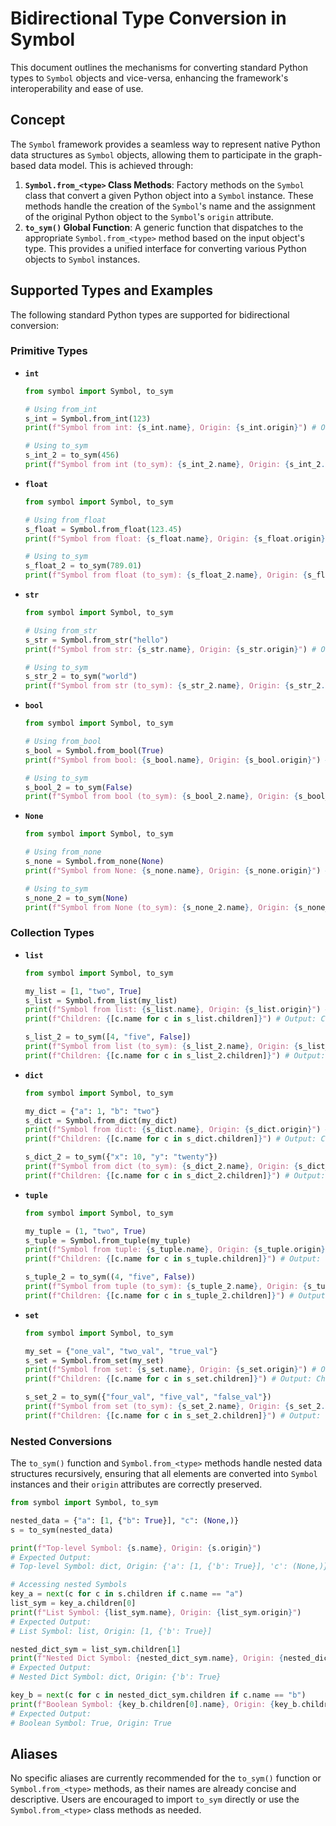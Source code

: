 # Bidirectional Type Conversion in Symbol

This document outlines the mechanisms for converting standard Python types to `Symbol` objects and vice-versa, enhancing the framework's interoperability and ease of use.

## Concept

The `Symbol` framework provides a seamless way to represent native Python data structures as `Symbol` objects, allowing them to participate in the graph-based data model. This is achieved through:

1.  **`Symbol.from_<type>` Class Methods**: Factory methods on the `Symbol` class that convert a given Python object into a `Symbol` instance. These methods handle the creation of the `Symbol`'s name and the assignment of the original Python object to the `Symbol`'s `origin` attribute.
2.  **`to_sym()` Global Function**: A generic function that dispatches to the appropriate `Symbol.from_<type>` method based on the input object's type. This provides a unified interface for converting various Python objects to `Symbol` instances.

## Supported Types and Examples

The following standard Python types are supported for bidirectional conversion:

### Primitive Types

-   **`int`**
    ```python
    from symbol import Symbol, to_sym

    # Using from_int
    s_int = Symbol.from_int(123)
    print(f"Symbol from int: {s_int.name}, Origin: {s_int.origin}") # Output: Symbol from int: 123, Origin: 123

    # Using to_sym
    s_int_2 = to_sym(456)
    print(f"Symbol from int (to_sym): {s_int_2.name}, Origin: {s_int_2.origin}") # Output: Symbol from int (to_sym): 456, Origin: 456
    ```

-   **`float`**
    ```python
    from symbol import Symbol, to_sym

    # Using from_float
    s_float = Symbol.from_float(123.45)
    print(f"Symbol from float: {s_float.name}, Origin: {s_float.origin}") # Output: Symbol from float: 123.45, Origin: 123.45

    # Using to_sym
    s_float_2 = to_sym(789.01)
    print(f"Symbol from float (to_sym): {s_float_2.name}, Origin: {s_float_2.origin}") # Output: Symbol from float (to_sym): 789.01, Origin: 789.01
    ```

-   **`str`**
    ```python
    from symbol import Symbol, to_sym

    # Using from_str
    s_str = Symbol.from_str("hello")
    print(f"Symbol from str: {s_str.name}, Origin: {s_str.origin}") # Output: Symbol from str: hello, Origin: hello

    # Using to_sym
    s_str_2 = to_sym("world")
    print(f"Symbol from str (to_sym): {s_str_2.name}, Origin: {s_str_2.origin}") # Output: Symbol from str (to_sym): world, Origin: world
    ```

-   **`bool`**
    ```python
    from symbol import Symbol, to_sym

    # Using from_bool
    s_bool = Symbol.from_bool(True)
    print(f"Symbol from bool: {s_bool.name}, Origin: {s_bool.origin}") # Output: Symbol from bool: True, Origin: True

    # Using to_sym
    s_bool_2 = to_sym(False)
    print(f"Symbol from bool (to_sym): {s_bool_2.name}, Origin: {s_bool_2.origin}") # Output: Symbol from bool (to_sym): False, Origin: False
    ```

-   **`None`**
    ```python
    from symbol import Symbol, to_sym

    # Using from_none
    s_none = Symbol.from_none(None)
    print(f"Symbol from None: {s_none.name}, Origin: {s_none.origin}") # Output: Symbol from None: None, Origin: None

    # Using to_sym
    s_none_2 = to_sym(None)
    print(f"Symbol from None (to_sym): {s_none_2.name}, Origin: {s_none_2.origin}") # Output: Symbol from None (to_sym): None, Origin: None
    ```

### Collection Types

-   **`list`**
    ```python
    from symbol import Symbol, to_sym

    my_list = [1, "two", True]
    s_list = Symbol.from_list(my_list)
    print(f"Symbol from list: {s_list.name}, Origin: {s_list.origin}") # Output: Symbol from list: list, Origin: [1, 'two', True]
    print(f"Children: {[c.name for c in s_list.children]}") # Output: Children: ['1', 'two', 'True']

    s_list_2 = to_sym([4, "five", False])
    print(f"Symbol from list (to_sym): {s_list_2.name}, Origin: {s_list_2.origin}") # Output: Symbol from list (to_sym): list, Origin: [4, 'five', False]
    print(f"Children: {[c.name for c in s_list_2.children]}") # Output: Children: ['4', 'five', 'False']
    ```

-   **`dict`**
    ```python
    from symbol import Symbol, to_sym

    my_dict = {"a": 1, "b": "two"}
    s_dict = Symbol.from_dict(my_dict)
    print(f"Symbol from dict: {s_dict.name}, Origin: {s_dict.origin}") # Output: Symbol from dict: dict, Origin: {'a': 1, 'b': 'two'}
    print(f"Children: {[c.name for c in s_dict.children]}") # Output: Children: ['a', 'b']

    s_dict_2 = to_sym({"x": 10, "y": "twenty"})
    print(f"Symbol from dict (to_sym): {s_dict_2.name}, Origin: {s_dict_2.origin}") # Output: Symbol from dict (to_sym): dict, Origin: {'x': 10, 'y': 'twenty'}
    print(f"Children: {[c.name for c in s_dict_2.children]}") # Output: Children: ['x', 'y']
    ```

-   **`tuple`**
    ```python
    from symbol import Symbol, to_sym

    my_tuple = (1, "two", True)
    s_tuple = Symbol.from_tuple(my_tuple)
    print(f"Symbol from tuple: {s_tuple.name}, Origin: {s_tuple.origin}") # Output: Symbol from tuple: tuple, Origin: (1, 'two', True)
    print(f"Children: {[c.name for c in s_tuple.children]}") # Output: Children: ['1', 'two', 'True']

    s_tuple_2 = to_sym((4, "five", False))
    print(f"Symbol from tuple (to_sym): {s_tuple_2.name}, Origin: {s_tuple_2.origin}") # Output: Symbol from tuple (to_sym): tuple, Origin: (4, 'five', False)
    print(f"Children: {[c.name for c in s_tuple_2.children]}") # Output: Children: ['4', 'five', 'False']
    ```

-   **`set`**
    ```python
    from symbol import Symbol, to_sym

    my_set = {"one_val", "two_val", "true_val"}
    s_set = Symbol.from_set(my_set)
    print(f"Symbol from set: {s_set.name}, Origin: {s_set.origin}") # Output: Symbol from set: set, Origin: {'one_val', 'two_val', 'true_val'}
    print(f"Children: {[c.name for c in s_set.children]}") # Output: Children: ['one_val', 'two_val', 'true_val'] (order may vary)

    s_set_2 = to_sym({"four_val", "five_val", "false_val"})
    print(f"Symbol from set (to_sym): {s_set_2.name}, Origin: {s_set_2.origin}") # Output: Symbol from set (to_sym): set, Origin: {'four_val', 'five_val', 'false_val'}
    print(f"Children: {[c.name for c in s_set_2.children]}") # Output: Children: ['four_val', 'five_val', 'false_val'] (order may vary)
    ```

### Nested Conversions

The `to_sym()` function and `Symbol.from_<type>` methods handle nested data structures recursively, ensuring that all elements are converted into `Symbol` instances and their `origin` attributes are correctly preserved.

```python
from symbol import Symbol, to_sym

nested_data = {"a": [1, {"b": True}], "c": (None,)}
s = to_sym(nested_data)

print(f"Top-level Symbol: {s.name}, Origin: {s.origin}")
# Expected Output:
# Top-level Symbol: dict, Origin: {'a': [1, {'b': True}], 'c': (None,)}

# Accessing nested Symbols
key_a = next(c for c in s.children if c.name == "a")
list_sym = key_a.children[0]
print(f"List Symbol: {list_sym.name}, Origin: {list_sym.origin}")
# Expected Output:
# List Symbol: list, Origin: [1, {'b': True}]

nested_dict_sym = list_sym.children[1]
print(f"Nested Dict Symbol: {nested_dict_sym.name}, Origin: {nested_dict_sym.origin}")
# Expected Output:
# Nested Dict Symbol: dict, Origin: {'b': True}

key_b = next(c for c in nested_dict_sym.children if c.name == "b")
print(f"Boolean Symbol: {key_b.children[0].name}, Origin: {key_b.children[0].origin}")
# Expected Output:
# Boolean Symbol: True, Origin: True
```

## Aliases

No specific aliases are currently recommended for the `to_sym()` function or `Symbol.from_<type>` methods, as their names are already concise and descriptive. Users are encouraged to import `to_sym` directly or use the `Symbol.from_<type>` class methods as needed.
